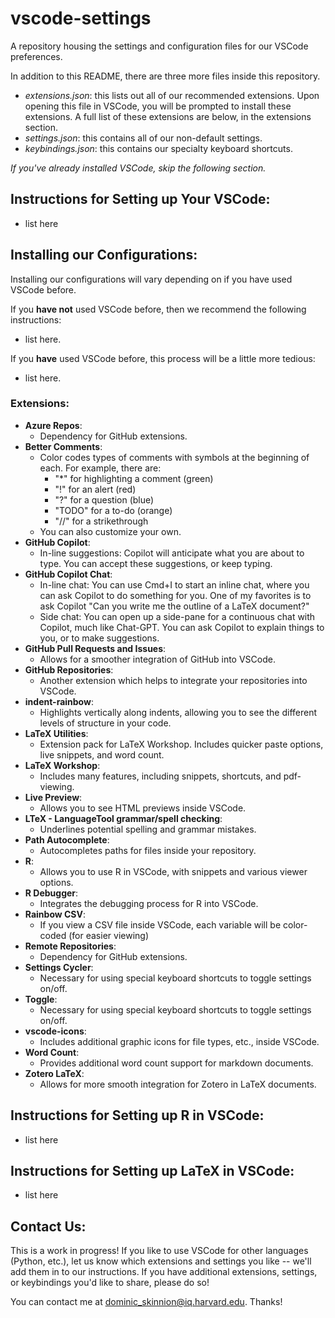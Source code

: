 # vscode-settings
A repository housing the settings and configuration files for our VSCode preferences.

In addition to this README, there are three more files inside this repository. 
* *extensions.json*: this lists out all of our recommended extensions. Upon opening this file in VSCode, you will be prompted to install these extensions. A full list of these extensions are below, in the extensions section.
* *settings.json*: this contains all of our non-default settings.
* *keybindings.json*: this contains our specialty keyboard shortcuts.

*If you've already installed VSCode, skip the following section.*

## Instructions for Setting up Your VSCode:
* list here

## Installing our Configurations:

Installing our configurations will vary depending on if you have used VSCode before.

If you **have not** used VSCode before, then we recommend the following instructions:
* list here.

If you **have** used VSCode before, this process will be a little more tedious:
* list here.

### Extensions:
* **Azure Repos**:
  * Dependency for GitHub extensions.
* **Better Comments**:
  * Color codes types of comments with symbols at the beginning of each. For example, there are:
    * "*" for highlighting a comment (green)
    * "!" for an alert (red)
    * "?" for a question (blue)
    * "TODO" for a to-do (orange)
    * "//" for a strikethrough
  * You can also customize your own.
* **GitHub Copilot**:
  * In-line suggestions: Copilot will anticipate what you are about to type. You can accept these suggestions, or keep typing.
* **GitHub Copilot Chat**:
  * In-line chat: You can use Cmd+I to start an inline chat, where you can ask Copilot to do something for you. One of my favorites is to ask Copilot "Can you write me the outline of a LaTeX document?"
  * Side chat: You can open up a side-pane for a continuous chat with Copilot, much like Chat-GPT. You can ask Copilot to explain things to you, or to make suggestions.
* **GitHub Pull Requests and Issues**:
  * Allows for a smoother integration of GitHub into VSCode.
* **GitHub Repositories**:
  * Another extension which helps to integrate your repositories into VSCode.
* **indent-rainbow**:
  * Highlights vertically along indents, allowing you to see the different levels of structure in your code.
* **LaTeX Utilities**:
  * Extension pack for LaTeX Workshop. Includes quicker paste options, live snippets, and word count.
* **LaTeX Workshop**:
  * Includes many features, including snippets, shortcuts, and pdf-viewing.
* **Live Preview**:
  * Allows you to see HTML previews inside VSCode.
* **LTeX - LanguageTool grammar/spell checking**:
  * Underlines potential spelling and grammar mistakes.
* **Path Autocomplete**:
  * Autocompletes paths for files inside your repository.
* **R**:
  * Allows you to use R in VSCode, with snippets and various viewer options.
* **R Debugger**:
  * Integrates the debugging process for R into VSCode.
* **Rainbow CSV**:
  * If you view a CSV file inside VSCode, each variable will be color-coded (for easier viewing)
* **Remote Repositories**:
  * Dependency for GitHub extensions.
* **Settings Cycler**:
  * Necessary for using special keyboard shortcuts to toggle settings on/off.
* **Toggle**:
  * Necessary for using special keyboard shortcuts to toggle settings on/off.
* **vscode-icons**:
  * Includes additional graphic icons for file types, etc., inside VSCode.
* **Word Count**:
  * Provides additional word count support for markdown documents.
* **Zotero LaTeX**:
  * Allows for more smooth integration for Zotero in LaTeX documents.

## Instructions for Setting up R in VSCode:
* list here

## Instructions for Setting up LaTeX in VSCode:
* list here

## Contact Us:
This is a work in progress! If you like to use VSCode for other languages (Python, etc.), let us know which extensions and settings you like -- we'll add them in to our instructions. If you have additional extensions, settings, or keybindings you'd like to share, please do so!

You can contact me at dominic_skinnion@iq.harvard.edu. Thanks!
